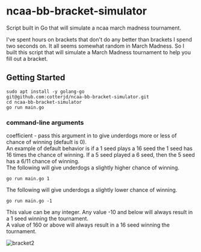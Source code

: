 # ncaa-bb-bracket-simulator
Script built in Go that will simulate a ncaa march madness tournament. 

I've spent hours on brackets that don't do any better than brackets I spend two seconds on. It all seems somewhat random in March Madness. 
So I built this script that will simulate a March Madness tournament to help you fill out a bracket. 

## Getting Started
`sudo apt install -y golang-go`<br>
`git@github.com:cotterjd/ncaa-bb-bracket-simulator.git`<br>
`cd ncaa-bb-bracket-simulator`<br>
`go run main.go`<br>

### command-line arguments
coefficient - pass this argument in to give underdogs more or less of chance of winning (default is 0).<br>
An example of default behavior is if a 1 seed plays a 16 seed the 1 seed has 16 times the chance of winning. If a 5 seed played a 6 seed, then the 5 seed has a 6/11 chance of winning.<br> 
The following will give underdogs a slightly higher chance of winning. 
```
go run main.go 1
```
The following will give underdogs a slightly lower chance of winning.
```
go run main.go -1
```
This value can be any integer. Any value -10 and below will always result in a 1 seed winning the tournament. <br>
A value of 160 or above will always result in a 16 seed winning the tournament. <br>


![bracket2](https://user-images.githubusercontent.com/2576700/156664831-b0fbd444-7e3b-4e4c-9e89-0236c850c217.png)
